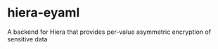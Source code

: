 hiera-eyaml
===========

A backend for Hiera that provides per-value asymmetric encryption of sensitive data

